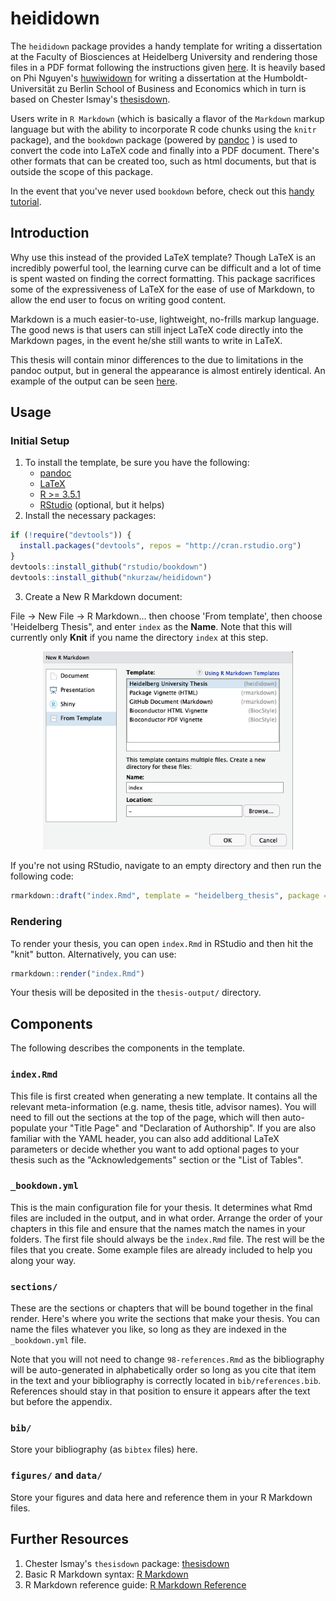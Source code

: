 # heididown 

The `heididown` package provides a handy template for writing a dissertation 
at the Faculty of Biosciences at Heidelberg University and rendering
those files in a PDF format following the instructions given 
[here](https://www.bio.uni-heidelberg.de/fakultaetbio/en/phd_submission).
It is heavily based on Phi Nguyen's [huwiwidown](https://github.com/phister/huwiwidown)
for writing a dissertation at  the Humboldt-Universität zu Berlin School of 
Business and Economics which in turn is based on Chester Ismay's 
[thesisdown](https://github.com/ismayc/thesisdown).

Users write in `R Markdown` (which is basically a flavor of the `Markdown`
markup language but with the ability to incorporate R code chunks using the
`knitr` package), and the `bookdown` package (powered by
[pandoc](https://pandoc.org) ) is used to convert the code into LaTeX code and
finally into a PDF document. There's other formats that can be created too, such
as html documents, but that is outside the scope of this package.

In the event that you've never used `bookdown` before, check out this [handy
tutorial](https://bookdown.org/yihui/bookdown/).

## Introduction

Why use this instead of the provided LaTeX template? Though LaTeX is an
incredibly powerful tool, the learning curve can be difficult and a lot of time
is spent wasted on finding the correct formatting. This package sacrifices
some of the expressiveness of LaTeX for the ease of use of Markdown, to allow
the end user to focus on writing good content.

Markdown is a much easier-to-use, lightweight, no-frills markup language. The
good news is that users can still inject LaTeX code directly into the Markdown
pages, in the event he/she still wants to write in LaTeX.

This thesis will contain minor differences to the due to limitations in the
pandoc output, but in general the appearance is almost entirely identical. An
example of the output can be seen [here](thesis-example.pdf).

## Usage

### Initial Setup

1. To install the template, be sure you have the following:
    - [pandoc](http://pandoc.org/)
    - [LaTeX](https://www.latex-project.org/get/)
    - [R >= 3.5.1](https://r-project.org)
    - [RStudio](https://rstudio.org) (optional, but it helps)
2. Install the necessary packages:

```r
if (!require("devtools")) {
  install.packages("devtools", repos = "http://cran.rstudio.org")
}
devtools::install_github("rstudio/bookdown")
devtools::install_github("nkurzaw/heididown")
```
3. Create a New R Markdown document:

File -> New File -> R Markdown... then choose 'From template', then choose
'Heidelberg Thesis", and enter `index` as the **Name**. Note that this will 
currently only **Knit** if you name the directory `index` at this step.

<p align="center">
  <img src="from_template.png" width="400px">
</p>

If you're not using RStudio, navigate to an empty directory and then run the
following code:

```r
rmarkdown::draft("index.Rmd", template = "heidelberg_thesis", package = "heididown")
```

### Rendering

To render your thesis, you can open `index.Rmd` in RStudio and then hit the
"knit" button. Alternatively, you can use:

```r
rmarkdown::render("index.Rmd")
```

Your thesis will be deposited in the `thesis-output/` directory.

## Components

The following describes the components in the template.

### `index.Rmd`

This file is first created when generating a new template. It contains all the
relevant meta-information (e.g. name, thesis title, advisor names). You will
need to fill out the sections at the top of the page, which will then
auto-populate your "Title Page" and "Declaration of Authorship". If you are also
familiar with the YAML header, you can also add additional LaTeX parameters or
decide whether you want to add optional pages to your thesis such as the
"Acknowledgements" section or the "List of Tables".

### `_bookdown.yml`

This is the main configuration file for your thesis. It determines what Rmd
files are included in the output, and in what order. Arrange the order of your
chapters in this file and ensure that the names match the names in your folders.
The first file should always be the `index.Rmd` file. The rest will be the files
that you create. Some example files are already included to help you along your
way.

### `sections/`

These are the sections or chapters that will be bound together in the final
render. Here's where you write the sections that make your thesis. You can name
the files whatever you like, so long as they are indexed in the `_bookdown.yml`
file.

Note that you will not need to change `98-references.Rmd` as the bibliography
will be auto-generated in alphabetically order so long as you cite that item
in the text and your bibliography is correctly located in `bib/references.bib`.
References should stay in that position to ensure it appears after the text but
before the appendix.

### `bib/`

Store your bibliography (as `bibtex` files) here.

### `figures/` and `data/`

Store your figures and data here and reference them in your R Markdown files.

## Further Resources

1. Chester Ismay's `thesisdown` package: [thesisdown](https://github.com/ismayc/thesisdown)
2. Basic R Markdown syntax: [R Markdown](https://rmarkdown.rstudio.com/authoring_basics.html)
3. R Markdown reference guide: [R Markdown Reference](https://www.rstudio.com/wp-content/uploads/2015/03/rmarkdown-reference.pdf)
